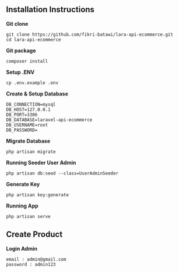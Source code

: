 ## Installation Instructions

**Git clone**
```
git clone https://github.com/fikri-batawi/lara-api-ecommerce.git
cd lara-api-ecommerce
```

**Git package**
```
composer install
```

**Setup .ENV**
```
cp .env.example .env
```

**Create & Setup Database**
```
DB_CONNECTION=mysql
DB_HOST=127.0.0.1
DB_PORT=3306
DB_DATABASE=laravel-api-ecommerce
DB_USERNAME=root
DB_PASSWORD=
```

**Migrate Database**
```
php artisan migrate
```

**Running Seeder User Admin**
```
php artisan db:seed --class=UserAdminSeeder
```

**Generate Key**
```
php artisan key:generate
```

**Running App**
```
php artisan serve
```

## Create Product

**Login Admin**
```
email : admin@gmail.com
password : admin123
```
